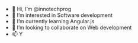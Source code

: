 - 👋 Hi, I’m @innotechprog
- 👀 I’m interested in Software development
- 🌱 I’m currently learning Angular.js
- 💞️ I’m looking to collaborate on Web development
- 📫 Y

<!---
innotechprog/innotechprog is a ✨ special ✨ repository because its `README.md` (this file) appears on your GitHub profile.
You can click the Preview link to take a look at your changes.
--->
